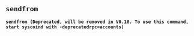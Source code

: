 ## **`sendfrom`**

**`sendfrom (Deprecated, will be removed in V0.18. To use this command, start syscoind with -deprecatedrpc=accounts)`**
